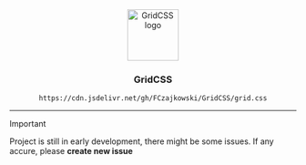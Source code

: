<div align="center">
  <img src="img/GridCSS.svg" alt="GridCSS logo" width="90px" height="90px"/>
  <h3>GridCSS</h3>
  <code style="padding:10px;">https://cdn.jsdelivr.net/gh/FCzajkowski/GridCSS/grid.css</code>
</div>

-----

> [!IMPORTANT]
> Project is still in early development, there might be some issues. If any accure, please **create new issue**
